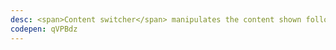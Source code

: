 ```yaml
---
desc: <span>Content switcher</span> manipulates the content shown following an exclusive or “either/or” pattern.
codepen: qVPBdz
---
```

